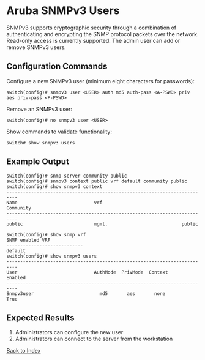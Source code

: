 # Aruba SNMPv3 Users

SNMPv3 supports cryptographic security through a combination of authenticating and encrypting the SNMP protocol packets over the network. Read-only access is currently supported. The admin user can add or remove SNMPv3 users.

## Configuration Commands

Configure a new SNMPv3 user (minimum eight characters for passwords):

```text
switch(config)# snmpv3 user <USER> auth md5 auth-pass <A-PSWD> priv aes priv-pass <P-PSWD>
```

Remove an SNMPv3 user:

```text
switch(config)# no snmpv3 user <USER>
```

Show commands to validate functionality:

```text
switch# show snmpv3 users
```

## Example Output

```text
switch(config)# snmp-server community public
switch(config)# snmpv3 context public vrf default community public
switch(config)# show snmpv3 context
--------------------------------------------------------------------------
Name                            vrf                             Community
--------------------------------------------------------------------------
public                          mgmt.                           public

switch(config)# show snmp vrf
SNMP enabled VRF
----------------------------
default
switch(config)# show snmpv3 users
--------------------------------------------------------------------------
User                            AuthMode  PrivMode  Context        Enabled
--------------------------------------------------------------------------
Snmpv3user                        md5       aes       none           True
```

## Expected Results

1. Administrators can configure the new user
2. Administrators can connect to the server from the workstation

[Back to Index](../index.md)
